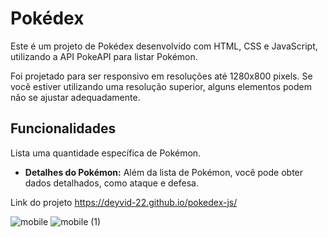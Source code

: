 # Pokédex

Este é um projeto de Pokédex desenvolvido com HTML, CSS e JavaScript, utilizando a API PokeAPI para listar Pokémon.

Foi projetado para ser responsivo em resoluções até 1280x800 pixels. Se você estiver utilizando uma resolução superior, alguns elementos podem não se ajustar adequadamente.

## Funcionalidades

Lista uma quantidade específica de Pokémon.
- **Detalhes do Pokémon:** Além da lista de Pokémon, você pode obter dados detalhados, como ataque e defesa.

Link do projeto https://deyvid-22.github.io/pokedex-js/

![mobile](https://github.com/Deyvid-22/pokedex-js/assets/140274792/ee14a932-5606-4a1f-8a01-50caba88a654)
![mobile (1)](https://github.com/Deyvid-22/pokedex-js/assets/140274792/2ee3b579-b132-4434-acdf-a11fd32381dc)
